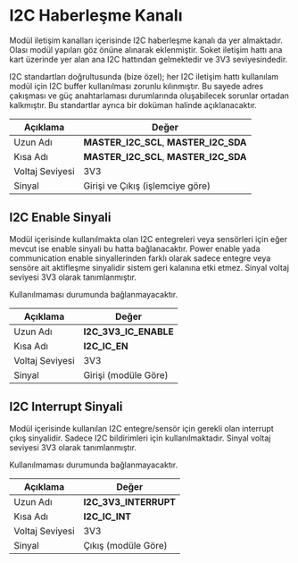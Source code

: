 # I2C Haberleşme Kanalı

Modül iletişim kanalları içerisinde I2C haberleşme kanalı da yer almaktadır. Olası modül yapıları göz önüne alınarak eklenmiştir. Soket iletişim hattı ana kart üzerinde yer alan ana I2C hattından gelmektedir ve 3V3 seviyesindedir. 

I2C standartları doğrultusunda (bize özel); her I2C iletişim hattı kullanılam modül için I2C buffer kullanılması zorunlu kılınmıştır. Bu sayede adres çakışması ve güç anahtarlaması durumlarında oluşabilecek sorunlar ortadan kalkmıştır. Bu standartlar ayrıca bir doküman halinde açıklanacaktır.

| Açıklama          | Değer                                  |
|-------------------|----------------------------------------|
| Uzun Adı          | **MASTER_I2C_SCL**, **MASTER_I2C_SDA** |
| Kısa Adı          | **MASTER_I2C_SCL**, **MASTER_I2C_SDA** |
| Voltaj Seviyesi   | 3V3                                    |
| Sinyal            | Girişi ve Çıkış (işlemciye göre)       |

## I2C Enable Sinyali

Modül içerisinde kullanılmakta olan I2C entegreleri veya sensörleri için eğer mevcut ise enable sinyali bu hatta bağlanacaktır. Power enable yada communication enable sinyallerinden farklı olarak sadece entegre veya sensöre ait aktifleşme sinyalidir sistem geri kalanına etki etmez. Sinyal voltaj seviyesi 3V3 olarak tanımlanmıştır.

Kullanılmaması durumunda bağlanmayacaktır.

| Açıklama          | Değer                              |
|-------------------|------------------------------------|
| Uzun Adı          | **I2C_3V3_IC_ENABLE**              |
| Kısa Adı          | **I2C_IC_EN**                      |
| Voltaj Seviyesi   | 3V3                                |
| Sinyal            | Girişi (modüle Göre)               |

## I2C Interrupt Sinyali

Modül içerisinde kullanılan I2C entegre/sensör için gerekli olan interrupt çıkış sinyalidir. Sadece I2C bildirimleri için kullanılmaktadır. Sinyal voltaj seviyesi 3V3 olarak tanımlanmıştır.

Kullanılmaması durumunda bağlanmayacaktır.

| Açıklama          | Değer                              |
|-------------------|------------------------------------|
| Uzun Adı          | **I2C_3V3_INTERRUPT**              |
| Kısa Adı          | **I2C_IC_INT**                     |
| Voltaj Seviyesi   | 3V3                                |
| Sinyal            | Çıkış (modüle Göre)                |